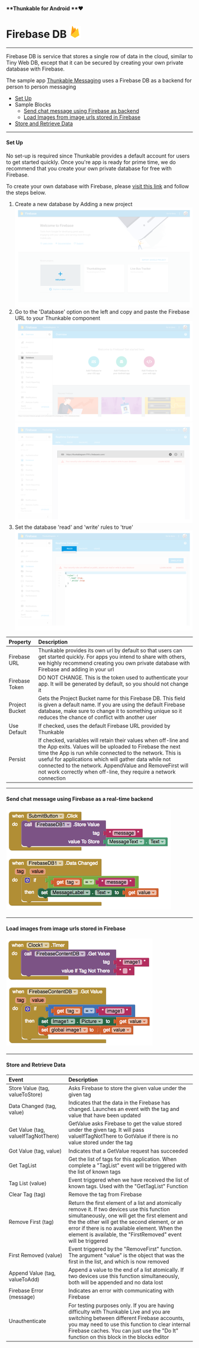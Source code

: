 #### **Thunkable for Android **❤

# Firebase DB ![](/assets/firebase-icon.png)

---

Firebase DB is service that stores a single row of data in the cloud, similar to Tiny Web DB, except that it can be secured by creating your own private database with Firebase.

The sample app [Thunkable Messaging](https://www.gitbook.com/book/albertching/thunkable-docs/edit#) uses a Firebase DB as a backend for person to person messaging

* [Set Up](#set-up)
* Sample Blocks
  * [Send chat message using Firebase as backend](#send-chat-message-using-firebase-as-a-real-time-backend)
  * [Load Images from image urls stored in Firebase](#load-images-from-image-urls-stored-in-firebase)
* [Store and Retrieve Data](#store-and-retrieve-data)

---

#### Set Up

No set-up is required since Thunkable provides a default account for users to get started quickly.  Once you're app is ready for prime time, we do recommend that you create your own private database for free with Firebase.

To create your own database with Firebase, please [visit this link](https://firebase.google.com/) and follow the steps below.

1. Create a new database by Adding a new project ![](/assets/firebase-fig-1.png)
2. Go to the 'Database' option on the left and copy and paste the Firebase URL to your Thunkable component ![](/assets/firebase-fig-2.png)![](/assets/firebase-fig-3.png)
3. Set the database 'read' and 'write' rules to 'true' ![](/assets/firebase-fig-4.png)

| Property | Description |
| :--- | :--- |
| Firebase URL | Thunkable provides its own url by default so that users can get started quickly.  For apps you intend to share with others, we highly recommend creating you own private database with Firebase and adding in your url |
| Firebase Token | DO NOT CHANGE. This is the token used to authenticate your app. It will be generated by default, so you should not change it |
| Project Bucket | Gets the Project Bucket name for this Firebase DB. This field is given a default name. If you are using the default Firebase database, make sure to change it to something unique so it reduces the chance of conflict with another user |
| Use Default | If checked, uses the default Firebase URL provided by Thunkable |
| Persist | If checked, variables will retain their values when off-line and the App exits. Values will be uploaded to Firebase the next time the App is run while connected to the network. This is useful for applications which will gather data while not connected to the network. AppendValue and RemoveFirst will not work correctly when off-line, they require a network connection |

---

#### Send chat message using Firebase as a real-time backend

#### ![](/assets/firebase-blocks-1.png)

---

#### Load images from image urls stored in Firebase

#### ![](/assets/firebase-blocks-2.png)

---

#### Store and Retrieve Data

| Event | Description |
| :--- | :--- |
| Store Value \(tag, valueToStore\) | Asks Firebase to store the given value under the given tag |
| Data Changed \(tag, value\) | Indicates that the data in the Firebase has changed. Launches an event with the tag and value that have been updated |
| Get Value \(tag, valueIfTagNotThere\) | GetValue asks Firebase to get the value stored under the given tag. It will pass valueIfTagNotThere to GotValue if there is no value stored under the tag |
| Got Value \(tag, value\) | Indicates that a GetValue request has succeeded |
| Get TagList | Get the list of tags for this application. When complete a "TagList" event will be triggered with the list of known tags |
| Tag List \(value\) | Event triggered when we have received the list of known tags. Used with the "GetTagList" Function |
| Clear Tag \(tag\) | Remove the tag from Firebase |
| Remove First \(tag\) | Return the first element of a list and atomically remove it. If two devices use this function simultaneously, one will get the first element and the the other will get the second element, or an error if there is no available element. When the element is available, the "FirstRemoved" event will be triggered |
| First Removed \(value\) | Event triggered by the "RemoveFirst" function. The argument "value" is the object that was the first in the list, and which is now removed |
| Append Value \(tag, valueToAdd\) | Append a value to the end of a list atomically. If two devices use this function simultaneously, both will be appended and no data lost |
| Firebase Error \(message\) | Indicates an error with communicating with Firebase |
| Unauthenticate | For testing purposes only. If you are having difficulty with Thunkable Live and you are switching between different Firebase accounts, you may need to use this function to clear internal Firebase caches. You can just use the "Do It" function on this block in the blocks editor |



